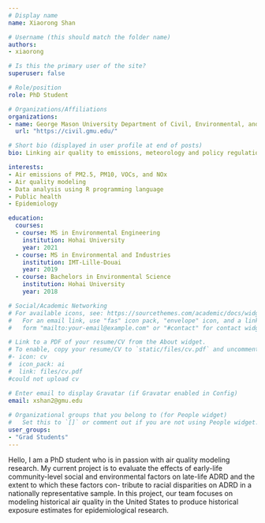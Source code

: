 ```yaml
---
# Display name
name: Xiaorong Shan

# Username (this should match the folder name)
authors:
- xiaorong

# Is this the primary user of the site?
superuser: false

# Role/position
role: PhD Student

# Organizations/Affiliations
organizations:
- name: George Mason University Department of Civil, Environmental, and Infrastructure Engineering
  url: "https://civil.gmu.edu/"

# Short bio (displayed in user profile at end of posts)
bio: Linking air quality to emissions, meteorology and policy regulations

interests:
- Air emissions of PM2.5, PM10, VOCs, and NOx
- Air quality modeling
- Data analysis using R programming language
- Public health
- Epidemiology

education:
  courses:
  - course: MS in Environmental Engineering
    institution: Hohai University
    year: 2021
  - course: MS in Environmental and Industries
    institution: IMT-Lille-Douai
    year: 2019
  - course: Bachelors in Environmental Science
    institution: Hohai University
    year: 2018

# Social/Academic Networking
# For available icons, see: https://sourcethemes.com/academic/docs/widgets/#icons
#   For an email link, use "fas" icon pack, "envelope" icon, and a link in the
#   form "mailto:your-email@example.com" or "#contact" for contact widget.

# Link to a PDF of your resume/CV from the About widget.
# To enable, copy your resume/CV to `static/files/cv.pdf` and uncomment the lines below.  
#- icon: cv
#  icon_pack: ai
#  link: files/cv.pdf
#could not upload cv

# Enter email to display Gravatar (if Gravatar enabled in Config)
email: xshan2@gmu.edu
  
# Organizational groups that you belong to (for People widget)
#   Set this to `[]` or comment out if you are not using People widget.  
user_groups: 
- "Grad Students"
---
```


Hello, I am a PhD student who is in passion with air quality modeling research. My current project is to evaluate the effects of early-life community-level social and environmental factors on late-life ADRD and the extent to which these factors con- tribute to racial disparities on ADRD in a nationally representative sample. In this project, our team focuses on modeling historical air quality in the United States to produce historical exposure estimates for epidemiological research. 
